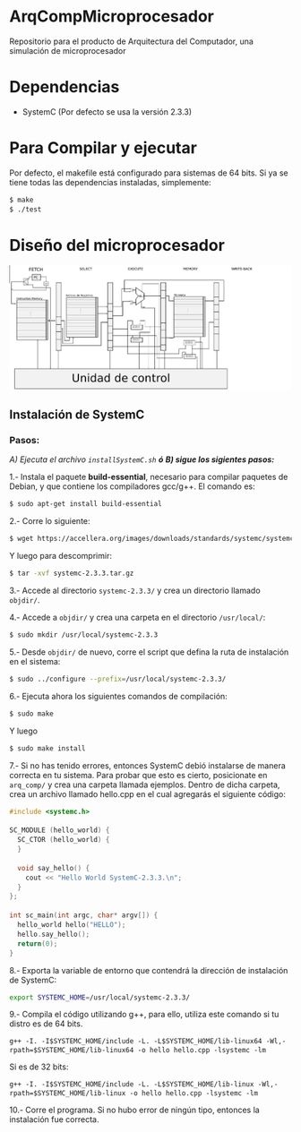 # ArqCompMicroprocesador
Repositorio para el producto de Arquitectura del Computador, una simulación de microprocesador

# Dependencias

* SystemC (Por defecto se usa la versión 2.3.3)

# Para Compilar y ejecutar

Por defecto, el makefile está configurado para sistemas de 64 bits.
Si ya se tiene todas las dependencias instaladas, simplemente:

```sh
$ make
$ ./test
```


# Diseño del microprocesador

![Esquema Microproc](EsquemaMicroprocesador.svg.png)

## Instalación de SystemC

### Pasos:

 _A) Ejecuta el archivo `installSystemC.sh`_
 _**ó**
 **B) sigue los sigientes pasos:**_

1.- Instala el paquete **build-essential**, necesario para compilar paquetes de Debian, y que contiene los compiladores gcc/g++. El comando es:

```sh
$ sudo apt-get install build-essential
```

2.- Corre lo siguiente:

```sh
$ wget https://accellera.org/images/downloads/standards/systemc/systemc-2.3.3.tar.gz
```
Y luego para descomprimir:
```sh
$ tar -xvf systemc-2.3.3.tar.gz
```

3.- Accede al directorio `systemc-2.3.3/` y crea un directorio llamado `objdir/`.

4.- Accede a `objdir/` y crea una carpeta en el directorio `/usr/local/`:

```sh
$ sudo mkdir /usr/local/systemc-2.3.3
```

5.- Desde `objdir/` de nuevo, corre el script que defina la ruta de instalación en el sistema:

```sh
$ sudo ../configure --prefix=/usr/local/systemc-2.3.3/
```

6.- Ejecuta ahora los siguientes comandos de compilación:

```sh
$ sudo make
```
 Y luego
```sh
$ sudo make install

```

7.- Si no has tenido errores, entonces SystemC debió instalarse de manera correcta en tu sistema. Para probar que esto es cierto, posicionate en `arq_comp/` y crea una carpeta llamada ejemplos. Dentro de dicha carpeta, crea un archivo llamado hello.cpp en el cual agregarás el siguiente código:

```c++
#include <systemc.h>

SC_MODULE (hello_world) {
  SC_CTOR (hello_world) {
  }

  void say_hello() {
    cout << "Hello World SystemC-2.3.3.\n";
  }
};

int sc_main(int argc, char* argv[]) {
  hello_world hello("HELLO");
  hello.say_hello();
  return(0);
}
```

8.- Exporta la variable de entorno que contendrá la dirección de instalación de SystemC:

```sh
export SYSTEMC_HOME=/usr/local/systemc-2.3.3/
```

9.- Compila el código utilizando g++, para ello, utiliza este comando si tu distro es de 64 bits.

```
g++ -I. -I$SYSTEMC_HOME/include -L. -L$SYSTEMC_HOME/lib-linux64 -Wl,-rpath=$SYSTEMC_HOME/lib-linux64 -o hello hello.cpp -lsystemc -lm
```

Si es de 32 bits:

```
g++ -I. -I$SYSTEMC_HOME/include -L. -L$SYSTEMC_HOME/lib-linux -Wl,-rpath=$SYSTEMC_HOME/lib-linux -o hello hello.cpp -lsystemc -lm
```

10.- Corre el programa. Si no hubo error de ningún tipo, entonces la instalación fue correcta.
